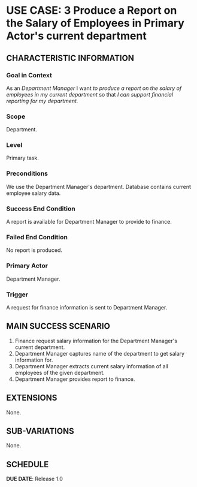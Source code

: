 # USE CASE: 3 Produce a Report on the Salary of Employees in Primary Actor's current department

## CHARACTERISTIC INFORMATION

### Goal in Context

As an *Department Manager* I want *to produce a report on the salary of employees in my current department* so that *I can support financial reporting for my department.*

### Scope

Department.

### Level

Primary task.

### Preconditions

We use the Department Manager's department.  Database contains current employee salary data.

### Success End Condition

A report is available for Department Manager to provide to finance.

### Failed End Condition

No report is produced.

### Primary Actor

Department Manager.

### Trigger

A request for finance information is sent to Department Manager.

## MAIN SUCCESS SCENARIO

1. Finance request salary information for the Department Manager's current department.
2. Department Manager captures name of the department to get salary information for.
3. Department Manager extracts current salary information of all employees of the given department.
4. Department Manager provides report to finance.

## EXTENSIONS

None.

## SUB-VARIATIONS

None.

## SCHEDULE

**DUE DATE**: Release 1.0
